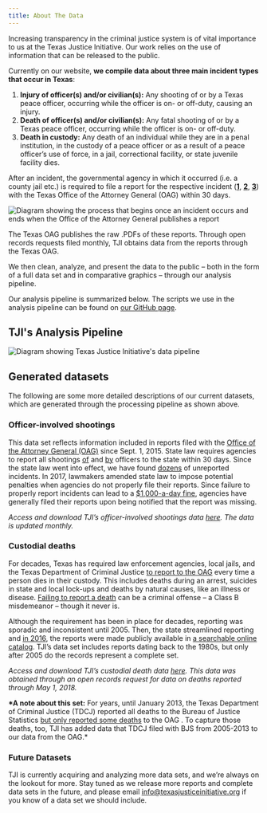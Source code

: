 ```yaml
---
title: About The Data
---
```


Increasing transparency in the criminal justice system is of vital importance to us at the Texas Justice Initiative. Our work relies on the use of information that can be released to the public.

Currently on our website, **we compile data about three main incident types that occur in Texas**:

1. **Injury of officer(s) and/or civilian(s):** Any shooting of or by a Texas peace officer, occurring while the officer is on- or off-duty, causing an injury.
2. **Death of officer(s) and/or civilian(s):** Any fatal shooting of or by a Texas peace officer, occurring while the officer is on- or off-duty.
3. **Death in custody:** Any death of an individual while they are in a penal institution, in the custody of a peace officer or as a result of a peace officer’s use of force, in a jail, correctional facility, or state juvenile facility dies.

After an incident, the governmental agency in which it occurred (i.e. a county jail etc.) is required to file a report for the respective incident (**[1](https://drive.google.com/file/d/1qRRN6HJpVTXvo4G5MzJGLwAHSPEHvNNR/view)**, **[2](https://drive.google.com/open?id=1iBJQ6zl1UQOEUnd18Krb9PnZEL8Nd0kY)**, **[3](https://drive.google.com/file/d/1MEEDDiIHfXdi6yM7bYoN8bROa8iYh8vP/view)**) with the Texas Office of the Attorney General (OAG) within 30 days.

![Diagram showing the process that begins once an incident occurs and ends when the Office of the Attorney General publishes a report](https://res.cloudinary.com/texas-justice-initiative/image/upload/v1624899517/TJI_pipeline_Part1_5_30_c1ujxw.svg)

The Texas OAG publishes the raw .PDFs of these reports. Through open records requests filed monthly, TJI obtains data from the reports through the Texas OAG.

We then clean, analyze, and present the data to the public – both in the form of a full data set and in comparative graphics – through our analysis pipeline.

Our analysis pipeline is summarized below. The scripts we use in the analysis pipeline can be found on [our GitHub page](https://github.com/texas-justice-initiative).

## TJI's Analysis Pipeline

![Diagram showing Texas Justice Initiative's data pipeline](https://res.cloudinary.com/texas-justice-initiative/image/upload/v1585343157/TJI_pipeline_Part2_vert_v4_mode_f3qkn5.svg)

## Generated datasets

The following are some more detailed descriptions of our current datasets, which are generated through the processing pipeline as shown above.

### Officer-involved shootings

This data set reflects information included in reports filed with the [Office of the Attorney General (OAG)](https://texasattorneygeneral.gov/) since Sept. 1, 2015. State law requires agencies to report all shootings [of](https://drive.google.com/file/d/1MEEDDiIHfXdi6yM7bYoN8bROa8iYh8vP/view?usp=sharing) and [by](https://drive.google.com/file/d/1iBJQ6zl1UQOEUnd18Krb9PnZEL8Nd0kY/view?usp=sharing) officers to the state within 30 days. Since the state law went into effect, we have found [dozens](https://www.mystatesman.com/news/crime--law/state-database-officer-involved-shootings-missing-cases/0kajkOgm3kQ6Q5Sy8pCxgI/) of unreported incidents. In 2017, lawmakers amended state law to impose potential penalties when agencies do not properly file their reports. Since failure to properly report incidents can lead to a [$1,000-a-day fine](https://capitol.texas.gov/tlodocs/85R/billtext/pdf/HB00245F.pdf#navpanes=0), agencies have generally filed their reports upon being notified that the report was missing.

_Access and download TJI’s officer-involved shootings data [here](https://data.world/tji/officer-involved-shootings/workspace/project-summary). The data is updated monthly._

### Custodial deaths

For decades, Texas has required law enforcement agencies, local jails, and the Texas Department of Criminal Justice [to report to the OAG](https://drive.google.com/file/d/1qRRN6HJpVTXvo4G5MzJGLwAHSPEHvNNR/view?usp=sharing) every time a person dies in their custody. This includes deaths during an arrest, suicides in state and local lock-ups and deaths by natural causes, like an illness or disease. [Failing to report a death](https://statutes.capitol.texas.gov/Docs/PE/htm/PE.39.htm) can be a criminal offense – a Class B misdemeanor – though it never is.

Although the requirement has been in place for decades, reporting was sporadic and inconsistent until 2005. Then, the state streamlined reporting and [in 2016](https://www.chron.com/news/houston-texas/houston/article/police-custody-deaths-database-texas-10781199.php), the reports were made publicly available in [a searchable online catalog](https://oagtx.force.com/cdr/cdrreportdeaths). TJI’s data set includes reports dating back to the 1980s, but only after 2005 do the records represent a complete set.

_Access and download TJI’s custodial death data [here](https://data.world/tji/deaths-in-custody/workspace/project-summary). This data was obtained through an open records request for data on deaths reported through May 1, 2018._

**\*A note about this set:** For years, until January 2013, the Texas Department of Criminal Justice (TDCJ) reported all deaths to the Bureau of Justice Statistics [but only reported some deaths](http://gritsforbreakfast.blogspot.com/2014/12/tdcj-reporting-change-explains-death-in.html) to the OAG . To capture those deaths, too, TJI has added data that TDCJ filed with BJS from 2005-2013 to our data from the OAG.\*

### Future Datasets

TJI is currently acquiring and analyzing more data sets, and we’re always on the lookout for more. Stay tuned as we release more reports and complete data sets in the future, and please email info@texasjusticeinitiative.org if you know of a data set we should include.
